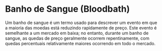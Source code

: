 # Banho de Sangue (Bloodbath)

Um banho de sangue é um termo usado para descrever um evento em que a maioria das moedas está reduzindo rapidamente de preço. Este evento é semelhante a um mercado em baixa; no entanto, durante um banho de sangue, as quedas de preço geralmente ocorrem repentinamente, com quedas percentuais relativamente maiores ocorrendo em todo o mercado.
